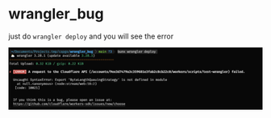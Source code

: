 # wrangler_bug

just do `wrangler deploy` and you will see the error

![alt text](<CleanShot 2024-02-18 at 04.58.50@2x.png>)
